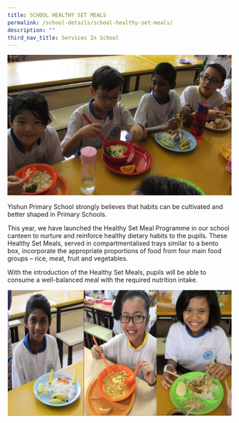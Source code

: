 ```yaml
---
title: SCHOOL HEALTHY SET MEALS
permalink: /school-details/school-healthy-set-meals/
description: ""
third_nav_title: Services In School
---
```





![](/images/School%20Details/SCH_HSM_1.png)

Yishun Primary School strongly believes that habits can be cultivated and better shaped in Primary Schools.  
  
This year, we have launched the Healthy Set Meal Programme in our school canteen to nurture and reinforce healthy dietary habits to the pupils. These Healthy Set Meals, served in compartmentalised trays similar to a bento box, incorporate the appropriate proportions of food from four main food groups – rice, meat, fruit and vegetables.  
  
With the introduction of the Healthy Set Meals, pupils will be able to consume a well-balanced meal with the required nutrition intake.

![](/images/School%20Details/SCH_HSM_2.png)